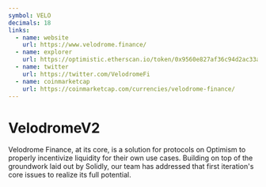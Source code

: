 ```yaml
---
symbol: VELO
decimals: 18
links:
  - name: website
    url: https://www.velodrome.finance/
  - name: explorer
    url: https://optimistic.etherscan.io/token/0x9560e827af36c94d2ac33a39bce1fe78631088db
  - name: twitter
    url: https://twitter.com/VelodromeFi
  - name: coinmarketcap
    url: https://coinmarketcap.com/currencies/velodrome-finance/
---
```


# VelodromeV2

Velodrome Finance, at its core, is a solution for protocols on Optimism to properly incentivize liquidity for their own use cases. Building on top of the groundwork laid out by Solidly, our team has addressed that first iteration's core issues to realize its full potential.
